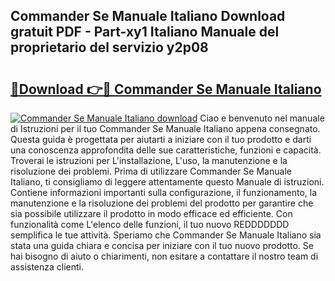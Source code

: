 ## Commander Se Manuale Italiano Download gratuit PDF - Part-xy1 Italiano Manuale del proprietario del servizio y2p08

# <h2><a href="http://dfflx5b.blite.top/?on=Commander+Se+Manuale+Italiano">🔗Download 👉🔴 Commander Se Manuale Italiano</a></h2>

[![Commander Se Manuale Italiano download](https://i.imgur.com/lujVjoI.png)](http://dfflx5b.blite.top/?on=Commander+Se+Manuale+Italiano)
Ciao e benvenuto nel manuale di Istruzioni per il tuo Commander Se Manuale Italiano appena consegnato. Questa guida è progettata per aiutarti a iniziare con il tuo prodotto e darti una conoscenza approfondita delle sue caratteristiche, funzioni e capacità. Troverai le istruzioni per L'installazione, L'uso, la manutenzione e la risoluzione dei problemi. Prima di utilizzare Commander Se Manuale Italiano, ti consigliamo di leggere attentamente questo Manuale di istruzioni. Contiene informazioni importanti sulla configurazione, il funzionamento, la manutenzione e la risoluzione dei problemi del prodotto per garantire che sia possibile utilizzare il prodotto in modo efficace ed efficiente. Con funzionalità come L'elenco delle funzioni, il tuo nuovo REDDDDDDD semplifica le tue attività. Speriamo che Commander Se Manuale Italiano sia stata una guida chiara e concisa per iniziare con il tuo nuovo prodotto. Se hai bisogno di aiuto o chiarimenti, non esitare a contattare il nostro team di assistenza clienti.
